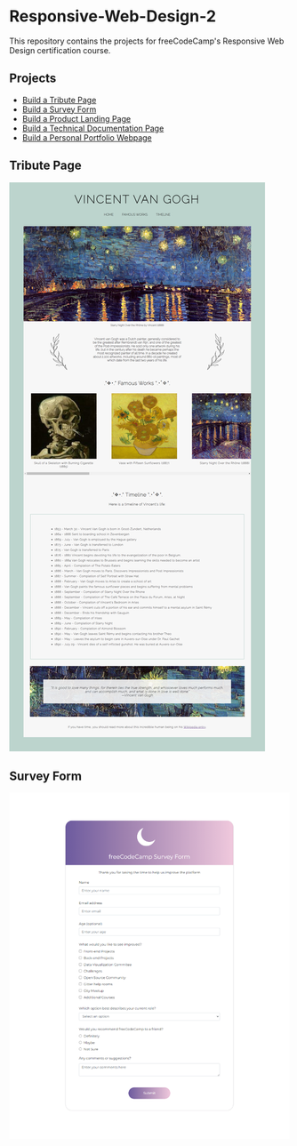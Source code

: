 # Responsive-Web-Design-2
This repository contains the projects for freeCodeCamp's Responsive Web Design certification course.

Projects
---------------------
 * [Build a Tribute Page](#tribute-page)
 * [Build a Survey Form](#survey-form)
 * [Build a Product Landing Page](#product-landing-page)
 * [Build a Technical Documentation Page](#technical-documentation-page)
 * [Build a Personal Portfolio Webpage](#personal-portfolio-webpage)

Tribute Page
---------------------
![image](https://github.com/Zainab-Rizwan/Responsive-Web-Design-2/blob/134442327949a7b6f861f12197bae6f5aec4df33/Tribute%20Page/overview.png)

Survey Form
---------------------
![image](https://github.com/Zainab-Rizwan/Responsive-Web-Design-2/blob/711466975b9f1fa2be4aefd88cd5ac4fd720dc2b/Survey%20Page/overview.png)
